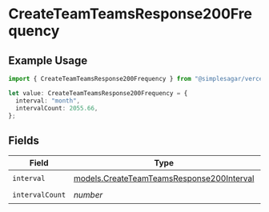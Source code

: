 # CreateTeamTeamsResponse200Frequency

## Example Usage

```typescript
import { CreateTeamTeamsResponse200Frequency } from "@simplesagar/vercel/models/createteamop.js";

let value: CreateTeamTeamsResponse200Frequency = {
  interval: "month",
  intervalCount: 2055.66,
};
```

## Fields

| Field                                                                                        | Type                                                                                         | Required                                                                                     | Description                                                                                  |
| -------------------------------------------------------------------------------------------- | -------------------------------------------------------------------------------------------- | -------------------------------------------------------------------------------------------- | -------------------------------------------------------------------------------------------- |
| `interval`                                                                                   | [models.CreateTeamTeamsResponse200Interval](../models/createteamteamsresponse200interval.md) | :heavy_check_mark:                                                                           | N/A                                                                                          |
| `intervalCount`                                                                              | *number*                                                                                     | :heavy_check_mark:                                                                           | N/A                                                                                          |